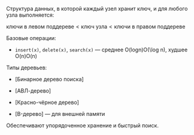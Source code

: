 Структура данных, в которой каждый узел хранит ключ, и для любого узла выполняется:

$\text{ключи в левом поддереве} < \text{ключ узла} < \text{ключи в правом поддереве}$

Базовые операции:

- `insert(x)`, `delete(x)`, `search(x)` — среднее O(log⁡n)O(\log n), худшее O(n)O(n)
    

Типы деревьев:

- [Бинарное дерево поиска]
    
- [АВЛ-дерево]
    
- [Красно-чёрное дерево]
    
- [B-дерево] — для внешней памяти
    

Обеспечивают упорядоченное хранение и быстрый поиск.